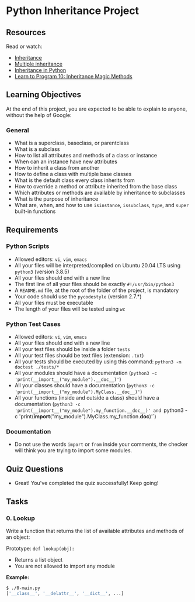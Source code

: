 # Python Inheritance Project

## Resources
Read or watch:
- [Inheritance](https://docs.python.org/3/tutorial/classes.html#inheritance)
- [Multiple inheritance](https://en.wikipedia.org/wiki/Multiple_inheritance)
- [Inheritance in Python](https://realpython.com/python-inheritance/)
- [Learn to Program 10: Inheritance Magic Methods](https://www.youtube.com/watch?v=ik0Uhl6R5JQ)

## Learning Objectives
At the end of this project, you are expected to be able to explain to anyone, without the help of Google:

### General
- What is a superclass, baseclass, or parentclass
- What is a subclass
- How to list all attributes and methods of a class or instance
- When can an instance have new attributes
- How to inherit a class from another
- How to define a class with multiple base classes
- What is the default class every class inherits from
- How to override a method or attribute inherited from the base class
- Which attributes or methods are available by inheritance to subclasses
- What is the purpose of inheritance
- What are, when, and how to use `isinstance`, `issubclass`, `type`, and `super` built-in functions

## Requirements

### Python Scripts
- Allowed editors: `vi`, `vim`, `emacs`
- All your files will be interpreted/compiled on Ubuntu 20.04 LTS using `python3` (version 3.8.5)
- All your files should end with a new line
- The first line of all your files should be exactly `#!/usr/bin/python3`
- A `README.md` file, at the root of the folder of the project, is mandatory
- Your code should use the `pycodestyle` (version 2.7.*)
- All your files must be executable
- The length of your files will be tested using `wc`

### Python Test Cases
- Allowed editors: `vi`, `vim`, `emacs`
- All your files should end with a new line
- All your test files should be inside a folder `tests`
- All your test files should be text files (extension: `.txt`)
- All your tests should be executed by using this command: `python3 -m doctest ./tests/*`
- All your modules should have a documentation (`python3 -c 'print(__import__("my_module").__doc__)'`)
- All your classes should have a documentation (`python3 -c 'print(__import__("my_module").MyClass.__doc__)'`)
- All your functions (inside and outside a class) should have a documentation (`python3 -c 'print(__import__("my_module").my_function.__doc__)' and `python3 -c 'print(__import__("my_module").MyClass.my_function.__doc__)'`)

### Documentation
- Do not use the words `import` or `from` inside your comments, the checker will think you are trying to import some modules.

## Quiz Questions
- Great! You've completed the quiz successfully! Keep going!

## Tasks

### 0. Lookup
Write a function that returns the list of available attributes and methods of an object:

Prototype: `def lookup(obj):`

- Returns a list object
- You are not allowed to import any module

**Example:**
```bash
$ ./0-main.py
['__class__', '__delattr__', '__dict__', ...]
